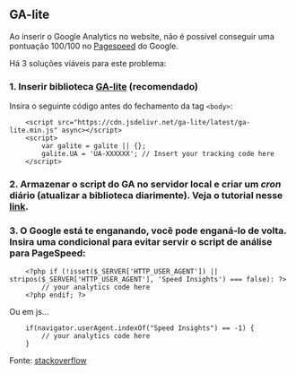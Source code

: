 

GA-lite
---

Ao inserir o Google Analytics no website, não é possível conseguir uma pontuação 100/100 no [Pagespeed](https://developers.google.com/speed/pagespeed/) do Google.

Há 3 soluções viáveis para este problema:


### 1. Inserir biblioteca [GA-lite](https://github.com/jehna/ga-lite) (recomendado)        

Insira o seguinte código antes do fechamento da tag `<body>`:            
    
        <script src="https://cdn.jsdelivr.net/ga-lite/latest/ga-lite.min.js" async></script>
        <script>
            var galite = galite || {};
            galite.UA = 'UA-XXXXXX'; // Insert your tracking code here
        </script>



### 2. Armazenar o script do GA no servidor local e criar um *cron* diário (atualizar a biblioteca diarimente). Veja o tutorial nesse [link](http://diywpblog.com/leverage-browser-cache-optimize-google-analytics/).



### 3. O Google está te enganando, você pode enganá-lo de volta. Insira uma condicional para evitar servir o script de análise para PageSpeed:

        <?php if (!isset($_SERVER['HTTP_USER_AGENT']) || stripos($_SERVER['HTTP_USER_AGENT'], 'Speed Insights') === false): ?>
            // your analytics code here
        <?php endif; ?>

Ou em js...

        if(navigator.userAgent.indexOf("Speed Insights") == -1) {
            // your analytics code here
        }




Fonte: [stackoverflow](http://stackoverflow.com/questions/29162881/pagespeed-insights-99-100-because-of-google-analytics-how-can-i-cache-ga)
